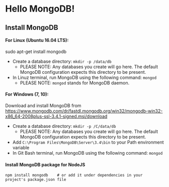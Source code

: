 # Hello MongoDB!

## Install MongoDB
#### For Linux (Ubuntu 16.04 LTS):
sudo apt-get install mongodb
-   Create a database directory: `mkdir -p /data/db`
    -   PLEASE NOTE: Any databases you create will go here.  The default MongoDB configuration expects this directory to be present.
-   In Linuz terminal, run MongoDB using the following command: `mongod`
    -   PLEASE NOTE: `mongod` stands for MongoDB daemon.

#### For Windows (7, 10):
Download and install MongoDB from https://www.mongodb.com/dr/fastdl.mongodb.org/win32/mongodb-win32-x86_64-2008plus-ssl-3.4.1-signed.msi/download
-   Create a database directory: `mkdir -p /C/data/db`
    -   PLEASE NOTE: Any databases you create will go here.  The default MongoDB configuration expects this directory to be present.
-   Add `C:\Program Files\MongoDB\Server\3.4\bin` to your Path environment variable
-   In Git Bash terminal, run MongoDB using the following command: `mongod`

#### Install MongoDB package for NodeJS
`npm install mongodb    # or add it under dependencies in your project's package.json file`
